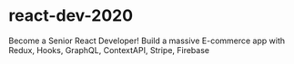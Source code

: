 # react-dev-2020
Become a Senior React Developer! Build a massive E-commerce app with Redux, Hooks, GraphQL, ContextAPI, Stripe, Firebase
